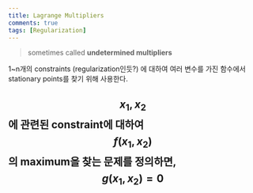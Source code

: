 ```yaml
---
title: Lagrange Multipliers
comments: true
tags: [Regularization]
---
```


> sometimes called **undetermined multipliers**    
    
1~n개의 constraints (regularization인듯?) 에 대하여 여러 변수를 가진 함수에서 stationary points를 찾기 위해 사용한다.    
    
$$x_1, x_2$$에 관련된 constraint에 대하여 $$f(x_1, x_2)$$ 의 maximum을 찾는 문제를 정의하면,    
$$g(x_1, x_2)=0$$    
----------------------------    
